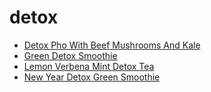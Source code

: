 # detox

 * [Detox Pho With Beef Mushrooms And Kale](../../index/d/detox-pho-with-beef-mushrooms-and-kale-51260370.json)
 * [Green Detox Smoothie](../../index/g/green-detox-smoothie.json)
 * [Lemon Verbena Mint Detox Tea](../../index/l/lemon-verbena-mint-detox-tea.json)
 * [New Year Detox Green Smoothie](../../index/n/new-year-detox-green-smoothie.json)
